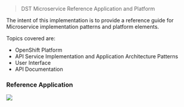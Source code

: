 > DST Microservice Reference Application and Platform 

The intent of this implementation is to provide a reference guide for Microservice implementation patterns and platform elements. 

Topics covered are: 

* OpenShift Platform 
* API Service Implementation and Application Architecture Patterns
* User Interface
* API Documentation 


### Reference Application
![](dst-ms-documentation/blob/master/microservice-dst-overview.png)
